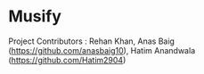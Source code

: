 # Musify

Project Contributors : Rehan Khan, Anas Baig (https://github.com/anasbaig10), Hatim Anandwala (https://github.com/Hatim2904)

